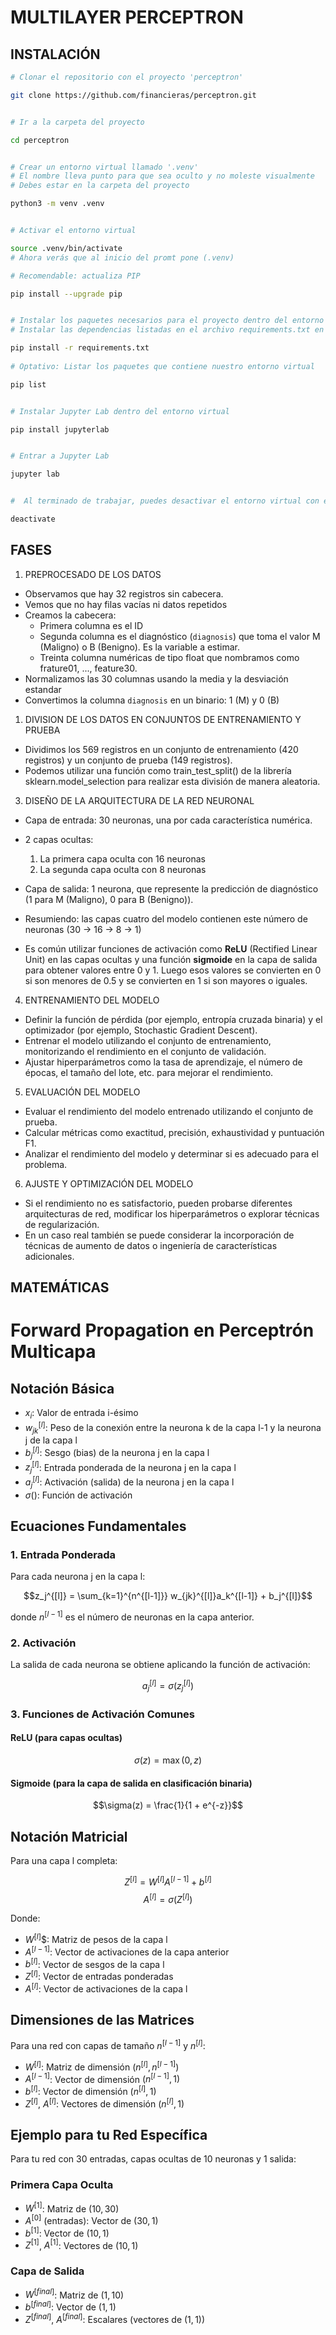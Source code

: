 # MULTILAYER PERCEPTRON

## INSTALACIÓN

```bash
# Clonar el repositorio con el proyecto 'perceptron'

git clone https://github.com/financieras/perceptron.git


# Ir a la carpeta del proyecto

cd perceptron


# Crear un entorno virtual llamado '.venv'
# El nombre lleva punto para que sea oculto y no moleste visualmente
# Debes estar en la carpeta del proyecto

python3 -m venv .venv


# Activar el entorno virtual

source .venv/bin/activate
# Ahora verás que al inicio del promt pone (.venv)

# Recomendable: actualiza PIP

pip install --upgrade pip


# Instalar los paquetes necesarios para el proyecto dentro del entorno virtual
# Instalar las dependencias listadas en el archivo requirements.txt en tu entorno virtual

pip install -r requirements.txt
 
# Optativo: Listar los paquetes que contiene nuestro entorno virtual

pip list


# Instalar Jupyter Lab dentro del entorno virtual

pip install jupyterlab


# Entrar a Jupyter Lab

jupyter lab


#  Al terminado de trabajar, puedes desactivar el entorno virtual con el comando:

deactivate

```


## FASES

1. PREPROCESADO DE LOS DATOS

- Observamos que hay 32 registros sin cabecera.
- Vemos que no hay filas vacías ni datos repetidos
- Creamos la cabecera:
  - Primera columna es el ID
  - Segunda columna es el diagnóstico (`diagnosis`) que toma el valor M (Maligno) o B (Benigno). Es la variable a estimar.
  - Treinta columna numéricas de tipo float que nombramos como frature01, ..., feature30.
- Normalizamos las 30 columnas usando la media y la desviación estandar
- Convertimos la columna `diagnosis` en un binario: 1 (M) y 0 (B)

1. DIVISION DE LOS DATOS EN CONJUNTOS DE ENTRENAMIENTO Y PRUEBA

- Dividimos los 569 registros en un conjunto de entrenamiento (420 registros) y un conjunto de prueba (149 registros).
- Podemos utilizar una función como train_test_split() de la librería sklearn.model_selection para realizar esta división de manera aleatoria.

3. DISEÑO DE LA ARQUITECTURA DE LA RED NEURONAL

- Capa de entrada: 30 neuronas, una por cada característica numérica.
- 2 capas ocultas:
    1. La primera capa oculta con 16 neuronas
    2. La segunda capa oculta con 8 neuronas
- Capa de salida: 1 neurona, que represente la predicción de diagnóstico (1 para M (Maligno), 0 para B (Benigno)).
- Resumiendo: las capas cuatro del modelo contienen este número de neuronas (30 → 16 → 8 → 1)

- Es común utilizar funciones de activación como **ReLU** (Rectified Linear Unit) en las capas ocultas y una función **sigmoide** en la capa de salida para obtener valores entre 0 y 1.
  Luego esos valores se convierten en 0 si son menores de 0.5 y se convierten en 1 si son mayores o iguales.

4. ENTRENAMIENTO DEL MODELO

- Definir la función de pérdida (por ejemplo, entropía cruzada binaria) y el optimizador (por ejemplo, Stochastic Gradient Descent).
- Entrenar el modelo utilizando el conjunto de entrenamiento, monitorizando el rendimiento en el conjunto de validación.
- Ajustar hiperparámetros como la tasa de aprendizaje, el número de épocas, el tamaño del lote, etc. para mejorar el rendimiento.

5. EVALUACIÓN DEL MODELO

- Evaluar el rendimiento del modelo entrenado utilizando el conjunto de prueba.
- Calcular métricas como exactitud, precisión, exhaustividad y puntuación F1.
- Analizar el rendimiento del modelo y determinar si es adecuado para el problema.

6. AJUSTE Y OPTIMIZACIÓN DEL MODELO

- Si el rendimiento no es satisfactorio, pueden probarse diferentes arquitecturas de red, modificar los hiperparámetros o explorar técnicas de regularización.
- En un caso real también se puede considerar la incorporación de técnicas de aumento de datos o ingeniería de características adicionales.

## MATEMÁTICAS

# Forward Propagation en Perceptrón Multicapa

## Notación Básica
- $x_i$: Valor de entrada i-ésimo
- $w_{jk}^{[l]}$: Peso de la conexión entre la neurona k de la capa l-1 y la neurona j de la capa l
- $b_j^{[l]}$: Sesgo (bias) de la neurona j en la capa l
- $z_j^{[l]}$: Entrada ponderada de la neurona j en la capa l
- $a_j^{[l]}$: Activación (salida) de la neurona j en la capa l
- $\sigma()$: Función de activación

## Ecuaciones Fundamentales

### 1. Entrada Ponderada
Para cada neurona j en la capa l:

$$z_j^{[l]} = \sum_{k=1}^{n^{[l-1]}} w_{jk}^{[l]}a_k^{[l-1]} + b_j^{[l]}$$

donde $n^{[l-1]}$ es el número de neuronas en la capa anterior.

### 2. Activación
La salida de cada neurona se obtiene aplicando la función de activación:

$$a_j^{[l]} = \sigma(z_j^{[l]})$$

### 3. Funciones de Activación Comunes

#### ReLU (para capas ocultas)
$$\sigma(z) = \max(0,z)$$

#### Sigmoide (para la capa de salida en clasificación binaria)
$$\sigma(z) = \frac{1}{1 + e^{-z}}$$

## Notación Matricial

Para una capa l completa:

$$Z^{[l]} = W^{[l]}A^{[l-1]} + b^{[l]}$$
$$A^{[l]} = \sigma(Z^{[l]})$$

Donde:
- $W^{[l]}$$: Matriz de pesos de la capa l
- $A^{[l-1]}$: Vector de activaciones de la capa anterior
- $b^{[l]}$: Vector de sesgos de la capa l
- $Z^{[l]}$: Vector de entradas ponderadas
- $A^{[l]}$: Vector de activaciones de la capa l

## Dimensiones de las Matrices

Para una red con capas de tamaño $n^{[l-1]}$ y $n^{[l]}$:
- $W^{[l]}$: Matriz de dimensión $(n^{[l]}, n^{[l-1]})$
- $A^{[l-1]}$: Vector de dimensión $(n^{[l-1]}, 1)$
- $b^{[l]}$: Vector de dimensión $(n^{[l]}, 1)$
- $Z^{[l]}$, $A^{[l]}$: Vectores de dimensión $(n^{[l]}, 1)$

## Ejemplo para tu Red Específica

Para tu red con 30 entradas, capas ocultas de 10 neuronas y 1 salida:

### Primera Capa Oculta
- $W^{[1]}$: Matriz de $(10, 30)$
- $A^{[0]}$ (entradas): Vector de $(30, 1)$
- $b^{[1]}$: Vector de $(10, 1)$
- $Z^{[1]}$, $A^{[1]}$: Vectores de $(10, 1)$

### Capa de Salida
- $W^{[final]}$: Matriz de $(1, 10)$
- $b^{[final]}$: Vector de $(1, 1)$
- $Z^{[final]}$, $A^{[final]}$: Escalares (vectores de $(1, 1)$)